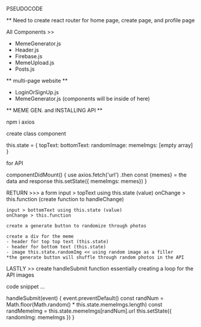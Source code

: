 PSEUDOCODE 

** Need to create react router for home page, create page, and profile page

All Components >>

- MemeGenerator.js
- Header.js
- Firebase.js 
- MemeUpload.js
- Posts.js

** multi-page website **
- LoginOrSignUp.js
- MemeGenerator.js
(components will be inside of here)

** MEME GEN. and INSTALLING API **

npm i axios

create class component

this.state = {
    topText: 
    bottomText:
    randomImage:
    memeImgs: [empty array]
}

for API

componentDidMount() {
    use axios.fetch('url')
    .then
    const {memes} = the data and response
    this.setState({ memeImgs: memes})
}

RETURN >>>
    a form 
    input > topText using this.state (value)
    onChange > this.function (create function to handleChange)

    input > bottomText using this.state (value)
    onChange > this.function

    create a generate button to randomize through photos

    create a div for the meme
    - header for top top text (this.state)
    - header for bottom text (this.state)
    - image this.state.randomImg << using random image as a filler
    *the generate button will shuffle through random photos in the API


LASTLY >>
 create handleSubmit function
 essentially creating a loop for the API images

 code snippet ...

 handleSubmit(event) {
     event.preventDefault()
     const randNum = Math.floor(Math.random() * this.state.memeImgs.length)
     const randMemeImg = this.state.memeImgs[randNum].url
     this.setState({ randomImg: memeImgs })
 }


 